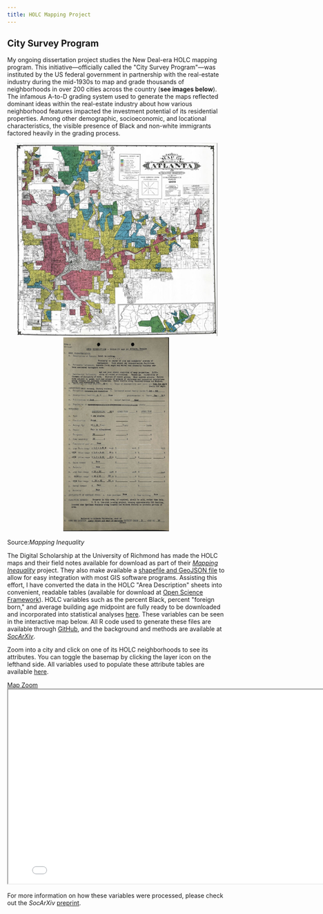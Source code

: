 ```yaml
---
title: HOLC Mapping Project
---
```


## City Survey Program
My ongoing dissertation project studies the New Deal-era HOLC mapping program. This initiative&mdash;officially called the "City Survey Program"&mdash;was instituted by the US federal government in partnership with the real-estate industry during the mid-1930s to map and grade thousands of neighborhoods in over 200 cities across the country (**see images below**). The infamous A-to-D grading system used to generate the maps reflected dominant ideas within the real-estate industry about how various neighborhood features impacted the investment potential of its residential properties. Among other demographic, socioeconomic, and locational characteristics, the visible presence of Black and non-white immigrants factored heavily in the grading process.

<p style="text-align: center">
  <img src="/HOLC/ATLHOLC.jpg" width="470" title="Atlanta HOLC Map"/>
  <img src="/HOLC/ATLADS.jpg" width="245" title="Sample 'Area Description' Sheet"/>
  <figcaption>Source:<em>Mapping Inequality</em></figcaption>
</p>

The Digital Scholarship at the University of Richmond has made the HOLC maps and their field notes available for download as part of their [*Mapping Inequality*](https://dsl.richmond.edu/panorama/redlining/#loc=4/40.886/-105.499) project. They also make available a [shapefile and GeoJSON file](https://dsl.richmond.edu/panorama/redlining/#loc=4/40.886/-105.499&text=downloads) to allow for easy integration with most GIS software programs. Assisting this effort, I have converted the data in the HOLC "Area Description" sheets into convenient, readable tables (available for download at [Open Science Framework](https://osf.io/qytj8/)). HOLC variables such as the percent Black, percent "foreign born," and average building age midpoint are fully ready to be downloaded and incorporated into statistical analyses [here](https://osf.io/28vup/). These variables can be seen in the interactive map below. All R code used to generate these files are available through [GitHub](https://github.com/snmarkley1/HOLC_ADS/tree/main), and the background and methods are available at [*SocArXiv*](https://osf.io/preprints/socarxiv/dktah/).

Zoom into a city and click on one of its HOLC neighborhoods to see its attributes. You can toggle the basemap by clicking the layer icon on the lefthand side. All variables used to populate these attribute tables are available [here](https://osf.io/28vup/).

<link rel="stylesheet" href="https://cdnjs.cloudflare.com/ajax/libs/font-awesome/4.7.0/css/font-awesome.min.css">
<a href="https://snmarkley1.github.io/holc_map.html" target="_blank">Map Zoom <i class="fa fa-external-link"></i></a>
<iframe
    width="800"
    height="450"
    src="/holc_map.html" >
</iframe>

For more information on how these variables were processed, please check out the *SocArXiv* [preprint](https://osf.io/preprints/socarxiv/dktah/).
